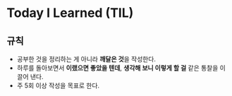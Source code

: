# Today I Learned (TIL)

## 규칙

- 공부한 것을 정리하는 게 아니라 **깨달은 것**을 작성한다.
- 하루를 돌아보면서 **이랬으면 좋았을 텐데**, **생각해 보니 이렇게 할 걸** 같은 통찰을 이끌어 낸다.
- 주 5회 이상 작성을 목표로 한다.
